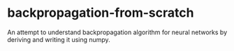 # backpropagation-from-scratch
An attempt to understand backpropagation algorithm for neural networks by deriving and writing it using numpy.
